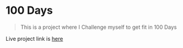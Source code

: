 # 100 Days

> This is a project where I Challenge myself to get fit in 100 Days

Live project link is [here](https://100days.jahirultusar.com/)


